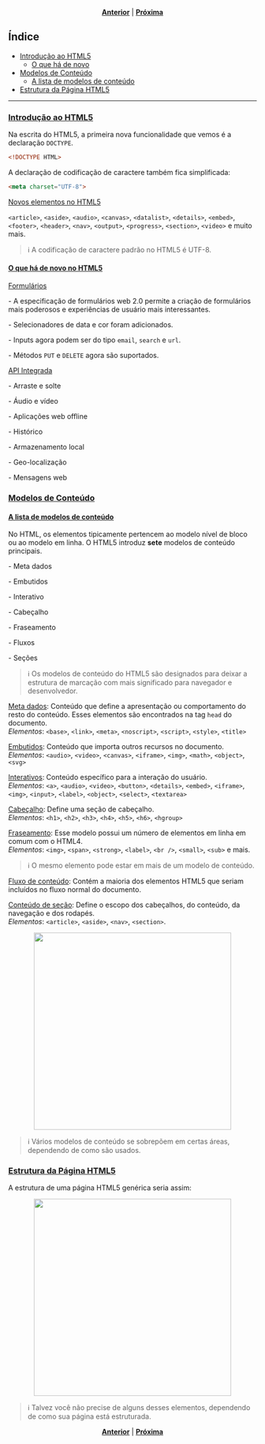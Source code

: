 
<p align="center">
  <a href="#"><strong>Anterior</strong></a>
  |
  <a href="#"><strong>Próxima</strong></a>
</p>

## Índice
- [Introdução ao HTML5](#introdução-ao-html5)
  - [O que há de novo](#novo-no-html5)
- [Modelos de Conteúdo](#modelos-de-conteúdo)
  - [A lista de modelos de conteúdo](#a-lista-de-modelos-de-conteúdo)
- [Estrutura da Página HTML5](#estrutura-da-página-html5)
-----
### [Introdução ao HTML5](#índice)
Na escrita do HTML5, a primeira nova funcionalidade que vemos é a declaração `DOCTYPE`.

```html
<!DOCTYPE HTML>
```

A declaração de codificação de caractere também fica simplificada:

```html
<meta charset="UTF-8">
```

<u>Novos elementos no HTML5</u>

`<article>`, `<aside>`, `<audio>`, `<canvas>`, `<datalist>`, `<details>`, `<embed>`, `<footer>`, `<header>`, `<nav>`, `<output>`, `<progress>`, `<section>`, `<video>` e muito mais.

> :information_source: A codificação de caractere padrão no HTML5 é UTF-8.

#### [O que há de novo no HTML5](#índice)
<u>Formulários</u>

\- A especificação de formulários web 2.0 permite a criação de formulários mais poderosos e experiências de usuário mais interessantes.

\- Selecionadores de data e cor foram adicionados.

\- Inputs agora podem ser do tipo `email`, `search` e `url`.

\- Métodos `PUT` e `DELETE` agora são suportados.

<u>API Integrada</u>

\- Arraste e solte

\- Áudio e vídeo

\- Aplicações web offline

\- Histórico

\- Armazenamento local

\- Geo-localização

\- Mensagens web

### [Modelos de Conteúdo](#índice)
#### [A lista de modelos de conteúdo](#índice)
No HTML, os elementos tipicamente pertencem ao modelo nível de bloco ou ao modelo em linha. O HTML5 introduz __sete__ modelos de conteúdo principais.

\- Meta dados

\- Embutidos

\- Interativo

\- Cabeçalho

\- Fraseamento

\- Fluxos

\- Seções

> :information_source: Os modelos de conteúdo do HTML5 são designados para deixar a estrutura de marcação com mais significado para navegador e desenvolvedor.

<u>Meta dados</u>: Conteúdo que define a apresentação ou comportamento do resto do conteúdo. Esses elementos são encontrados na tag `head` do documento.<br>
*Elementos*: `<base>`, `<link>`, `<meta>`, `<noscript>`, `<script>`, `<style>`, `<title>`

<u>Embutidos</u>: Conteúdo que importa outros recursos no documento.<br>
*Elementos*: `<audio>`, `<video>`, `<canvas>`, `<iframe>`, `<img>`, `<math>`, `<object>`, `<svg>`

<u>Interativos</u>: Conteúdo específico para a interação do usuário.<br>
*Elementos*: `<a>`, `<audio>`, `<video>`, `<button>`, `<details>`, `<embed>`, `<iframe>`, `<img>`, `<input>`, `<label>`, `<object>`, `<select>`, `<textarea>`

<u>Cabeçalho</u>: Define uma seção de cabeçalho.<br>
*Elementos*: `<h1>`, `<h2>`, `<h3>`, `<h4>`, `<h5>`, `<h6>`, `<hgroup>`

<u>Fraseamento</u>: Esse modelo possui um número de elementos em linha em comum com o HTML4.<br>
*Elementos*: `<img>`, `<span>`, `<strong>`, `<label>`, `<br />`, `<small>`, `<sub>` e mais.

> :information_source: O mesmo elemento pode estar em mais de um modelo de conteúdo.

<u>Fluxo de conteúdo</u>: Contém a maioria dos elementos HTML5 que seriam incluídos no fluxo normal do documento.

<u>Conteúdo de seção</u>: Define o escopo dos cabeçalhos, do conteúdo, da navegação e dos rodapés.<br>
*Elementos*: `<article>`, `<aside>`, `<nav>`, `<section>`.

<p align="center">
  <img src="https://i.ibb.co/grDMzG3/html-course-2.jpg" width="400" />
</p>

> :information_source: Vários modelos de conteúdo se sobrepõem em certas áreas, dependendo de como são usados.

### [Estrutura da Página HTML5](#índice)
A estrutura de uma página HTML5 genérica seria assim:

<p align="center">
  <img src="https://i.ibb.co/1GKK3Jb/html-curso-traduzido.png" width="400" />
</p>

> :information_source: Talvez você não precise de alguns desses elementos, dependendo de como sua página está estruturada.

<p align="center">
  <a href="#"><strong>Anterior</strong></a>
  |
  <a href="#"><strong>Próxima</strong></a>
</p>
<!--stackedit_data:
eyJoaXN0b3J5IjpbMTI5MDY2NTM2MV19
-->
